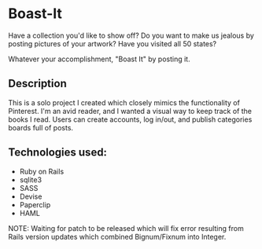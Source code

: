 # Boast-It

Have a collection you'd like to show off?
Do you want to make us jealous by posting pictures of your artwork?
Have you visited all 50 states?

Whatever your accomplishment, "Boast It" by posting it. 

## Description

This is a solo project I created which closely mimics the functionality of Pinterest. I'm an avid reader, and I wanted a visual way to keep track of the books I read. Users can create accounts, log in/out, and publish categories boards full of posts.

## Technologies used:
* Ruby on Rails
* sqlite3
* SASS
* Devise
* Paperclip
* HAML



NOTE: Waiting for patch to be released which will fix error resulting from Rails version updates which combined Bignum/Fixnum into Integer. 
